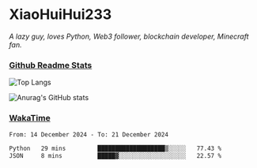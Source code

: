 # XiaoHuiHui233

*A lazy guy, loves Python, Web3 follower, blockchain developer, Minecraft fan.*

### [Github Readme Stats](https://github.com/anuraghazra/github-readme-stats)

![Top Langs](https://github-readme-stats.vercel.app/api/top-langs/?username=XiaoHuiHui233&layout=compact&theme=github_dark)

![Anurag's GitHub stats](https://github-readme-stats.vercel.app/api?username=XiaoHuiHui233&show_icons=true&theme=github_dark)

### [WakaTime](https://wakatime.com)

<!--START_SECTION:waka-->

```txt
From: 14 December 2024 - To: 21 December 2024

Python   29 mins         ███████████████████▒░░░░░   77.43 %
JSON     8 mins          █████▓░░░░░░░░░░░░░░░░░░░   22.57 %
```

<!--END_SECTION:waka-->
